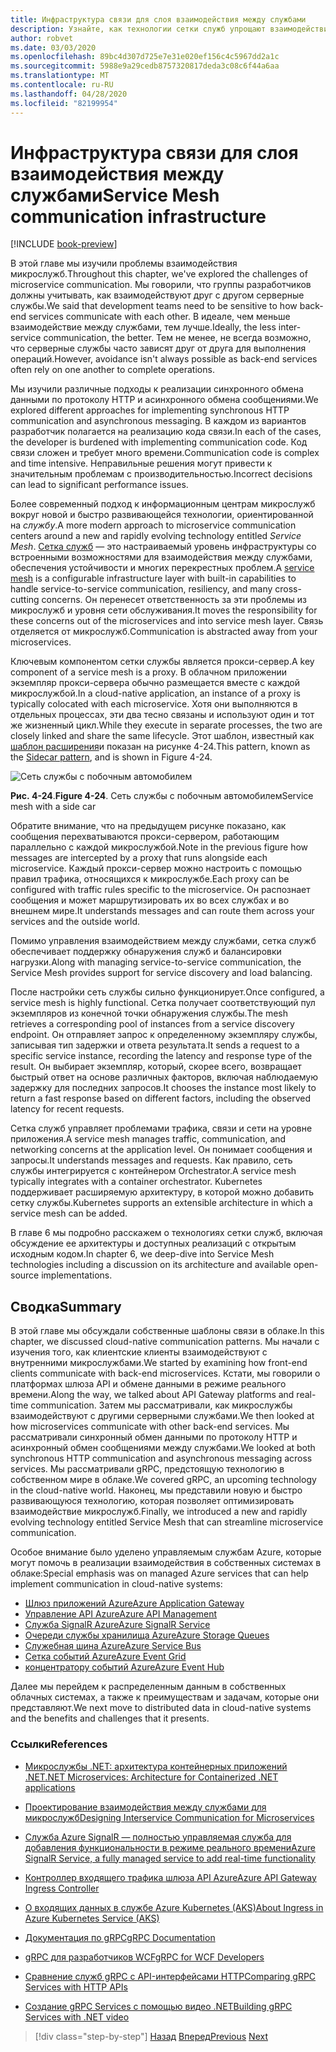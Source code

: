 ```yaml
---
title: Инфраструктура связи для слоя взаимодействия между службами
description: Узнайте, как технологии сетки служб упрощают взаимодействие с микрослужбами, встроенные в облако
author: robvet
ms.date: 03/03/2020
ms.openlocfilehash: 89bc4d307d725e7e31e020ef156c4c5967dd2a1c
ms.sourcegitcommit: 5988e9a29cedb8757320817deda3c08c6f44a6aa
ms.translationtype: MT
ms.contentlocale: ru-RU
ms.lasthandoff: 04/28/2020
ms.locfileid: "82199954"
---
```

# <a name="service-mesh-communication-infrastructure"></a><span data-ttu-id="da14f-103">Инфраструктура связи для слоя взаимодействия между службами</span><span class="sxs-lookup"><span data-stu-id="da14f-103">Service Mesh communication infrastructure</span></span>

[!INCLUDE [book-preview](../../../includes/book-preview.md)]

<span data-ttu-id="da14f-104">В этой главе мы изучили проблемы взаимодействия микрослужб.</span><span class="sxs-lookup"><span data-stu-id="da14f-104">Throughout this chapter, we've explored the challenges of microservice communication.</span></span> <span data-ttu-id="da14f-105">Мы говорили, что группы разработчиков должны учитывать, как взаимодействуют друг с другом серверные службы.</span><span class="sxs-lookup"><span data-stu-id="da14f-105">We said that development teams need to be sensitive to how back-end services communicate with each other.</span></span> <span data-ttu-id="da14f-106">В идеале, чем меньше взаимодействие между службами, тем лучше.</span><span class="sxs-lookup"><span data-stu-id="da14f-106">Ideally, the less inter-service communication, the better.</span></span> <span data-ttu-id="da14f-107">Тем не менее, не всегда возможно, что серверные службы часто зависят друг от друга для выполнения операций.</span><span class="sxs-lookup"><span data-stu-id="da14f-107">However, avoidance isn't always possible as back-end services often rely on one another to complete operations.</span></span>

<span data-ttu-id="da14f-108">Мы изучили различные подходы к реализации синхронного обмена данными по протоколу HTTP и асинхронного обмена сообщениями.</span><span class="sxs-lookup"><span data-stu-id="da14f-108">We explored different approaches for implementing synchronous HTTP communication and asynchronous messaging.</span></span> <span data-ttu-id="da14f-109">В каждом из вариантов разработчик полагается на реализацию кода связи.</span><span class="sxs-lookup"><span data-stu-id="da14f-109">In each of the cases, the developer is burdened with implementing communication code.</span></span> <span data-ttu-id="da14f-110">Код связи сложен и требует много времени.</span><span class="sxs-lookup"><span data-stu-id="da14f-110">Communication code is complex and time intensive.</span></span> <span data-ttu-id="da14f-111">Неправильные решения могут привести к значительным проблемам с производительностью.</span><span class="sxs-lookup"><span data-stu-id="da14f-111">Incorrect decisions can lead to significant performance issues.</span></span>

<span data-ttu-id="da14f-112">Более современный подход к информационным центрам микрослужб вокруг новой и быстро развивающейся технологии, ориентированной на *службу*.</span><span class="sxs-lookup"><span data-stu-id="da14f-112">A more modern approach to microservice communication centers around a new and rapidly evolving technology entitled *Service Mesh*.</span></span> <span data-ttu-id="da14f-113">[Сетка служб](https://www.nginx.com/blog/what-is-a-service-mesh/) — это настраиваемый уровень инфраструктуры со встроенными возможностями для взаимодействия между службами, обеспечения устойчивости и многих перекрестных проблем.</span><span class="sxs-lookup"><span data-stu-id="da14f-113">A [service mesh](https://www.nginx.com/blog/what-is-a-service-mesh/) is a configurable infrastructure layer with built-in capabilities to handle service-to-service communication, resiliency, and many cross-cutting concerns.</span></span> <span data-ttu-id="da14f-114">Он перенесет ответственность за эти проблемы из микрослужб и уровня сети обслуживания.</span><span class="sxs-lookup"><span data-stu-id="da14f-114">It moves the responsibility for these concerns out of the microservices and into service mesh layer.</span></span> <span data-ttu-id="da14f-115">Связь отделяется от микрослужб.</span><span class="sxs-lookup"><span data-stu-id="da14f-115">Communication is abstracted away from your microservices.</span></span>

<span data-ttu-id="da14f-116">Ключевым компонентом сетки службы является прокси-сервер.</span><span class="sxs-lookup"><span data-stu-id="da14f-116">A key component of a service mesh is a proxy.</span></span> <span data-ttu-id="da14f-117">В облачном приложении экземпляр прокси-сервера обычно размещается вместе с каждой микрослужбой.</span><span class="sxs-lookup"><span data-stu-id="da14f-117">In a cloud-native application, an instance of a proxy is typically colocated with each microservice.</span></span> <span data-ttu-id="da14f-118">Хотя они выполняются в отдельных процессах, эти два тесно связаны и используют один и тот же жизненный цикл.</span><span class="sxs-lookup"><span data-stu-id="da14f-118">While they execute in separate processes, the two are closely linked and share the same lifecycle.</span></span> <span data-ttu-id="da14f-119">Этот шаблон, известный как [шаблон расширения](https://docs.microsoft.com/azure/architecture/patterns/sidecar)и показан на рисунке 4-24.</span><span class="sxs-lookup"><span data-stu-id="da14f-119">This pattern, known as the [Sidecar pattern](https://docs.microsoft.com/azure/architecture/patterns/sidecar), and is shown in Figure 4-24.</span></span>

![Сеть службы с побочным автомобилем](./media/service-mesh-with-side-car.png)

<span data-ttu-id="da14f-121">**Рис. 4-24**.</span><span class="sxs-lookup"><span data-stu-id="da14f-121">**Figure 4-24**.</span></span> <span data-ttu-id="da14f-122">Сеть службы с побочным автомобилем</span><span class="sxs-lookup"><span data-stu-id="da14f-122">Service mesh with a side car</span></span>

<span data-ttu-id="da14f-123">Обратите внимание, что на предыдущем рисунке показано, как сообщения перехватываются прокси-сервером, работающим параллельно с каждой микрослужбой.</span><span class="sxs-lookup"><span data-stu-id="da14f-123">Note in the previous figure how messages are intercepted by a proxy that runs alongside each microservice.</span></span> <span data-ttu-id="da14f-124">Каждый прокси-сервер можно настроить с помощью правил трафика, относящихся к микрослужбе.</span><span class="sxs-lookup"><span data-stu-id="da14f-124">Each proxy can be configured with traffic rules specific to the microservice.</span></span> <span data-ttu-id="da14f-125">Он распознает сообщения и может маршрутизировать их во всех службах и во внешнем мире.</span><span class="sxs-lookup"><span data-stu-id="da14f-125">It understands messages and can route them across your services and the outside world.</span></span>

<span data-ttu-id="da14f-126">Помимо управления взаимодействием между службами, сетка служб обеспечивает поддержку обнаружения служб и балансировки нагрузки.</span><span class="sxs-lookup"><span data-stu-id="da14f-126">Along with managing service-to-service communication, the Service Mesh provides support for service discovery and load balancing.</span></span>

<span data-ttu-id="da14f-127">После настройки сеть службы сильно функционирует.</span><span class="sxs-lookup"><span data-stu-id="da14f-127">Once configured, a service mesh is highly functional.</span></span> <span data-ttu-id="da14f-128">Сетка получает соответствующий пул экземпляров из конечной точки обнаружения службы.</span><span class="sxs-lookup"><span data-stu-id="da14f-128">The mesh retrieves a corresponding pool of instances from a service discovery endpoint.</span></span> <span data-ttu-id="da14f-129">Он отправляет запрос к определенному экземпляру службы, записывая тип задержки и ответа результата.</span><span class="sxs-lookup"><span data-stu-id="da14f-129">It sends a request to a specific service instance, recording the latency and response type of the result.</span></span> <span data-ttu-id="da14f-130">Он выбирает экземпляр, который, скорее всего, возвращает быстрый ответ на основе различных факторов, включая наблюдаемую задержку для последних запросов.</span><span class="sxs-lookup"><span data-stu-id="da14f-130">It chooses the instance most likely to return a fast response based on different factors, including the observed latency for recent requests.</span></span>

<span data-ttu-id="da14f-131">Сетка служб управляет проблемами трафика, связи и сети на уровне приложения.</span><span class="sxs-lookup"><span data-stu-id="da14f-131">A service mesh manages traffic, communication, and networking concerns at the application level.</span></span> <span data-ttu-id="da14f-132">Он понимает сообщения и запросы.</span><span class="sxs-lookup"><span data-stu-id="da14f-132">It understands messages and requests.</span></span> <span data-ttu-id="da14f-133">Как правило, сеть службы интегрируется с контейнером Orchestrator.</span><span class="sxs-lookup"><span data-stu-id="da14f-133">A service mesh typically integrates with a container orchestrator.</span></span> <span data-ttu-id="da14f-134">Kubernetes поддерживает расширяемую архитектуру, в которой можно добавить сетку службы.</span><span class="sxs-lookup"><span data-stu-id="da14f-134">Kubernetes supports an extensible architecture in which a service mesh can be added.</span></span>

<span data-ttu-id="da14f-135">В главе 6 мы подробно расскажем о технологиях сетки служб, включая обсуждение ее архитектуры и доступных реализаций с открытым исходным кодом.</span><span class="sxs-lookup"><span data-stu-id="da14f-135">In chapter 6, we deep-dive into Service Mesh technologies including a discussion on its architecture and available open-source implementations.</span></span>

## <a name="summary"></a><span data-ttu-id="da14f-136">Сводка</span><span class="sxs-lookup"><span data-stu-id="da14f-136">Summary</span></span>

<span data-ttu-id="da14f-137">В этой главе мы обсуждали собственные шаблоны связи в облаке.</span><span class="sxs-lookup"><span data-stu-id="da14f-137">In this chapter, we discussed cloud-native communication patterns.</span></span> <span data-ttu-id="da14f-138">Мы начали с изучения того, как клиентские клиенты взаимодействуют с внутренними микрослужбами.</span><span class="sxs-lookup"><span data-stu-id="da14f-138">We started by examining how front-end clients communicate with back-end microservices.</span></span> <span data-ttu-id="da14f-139">Кстати, мы говорили о платформах шлюза API и обмене данными в режиме реального времени.</span><span class="sxs-lookup"><span data-stu-id="da14f-139">Along the way, we talked about API Gateway platforms and real-time communication.</span></span> <span data-ttu-id="da14f-140">Затем мы рассматривали, как микрослужбы взаимодействуют с другими серверными службами.</span><span class="sxs-lookup"><span data-stu-id="da14f-140">We then looked at how microservices communicate with other back-end services.</span></span> <span data-ttu-id="da14f-141">Мы рассматривали синхронный обмен данными по протоколу HTTP и асинхронный обмен сообщениями между службами.</span><span class="sxs-lookup"><span data-stu-id="da14f-141">We looked at both synchronous HTTP communication and asynchronous messaging across services.</span></span> <span data-ttu-id="da14f-142">Мы рассматривали gRPC, предстоящую технологию в собственном мире в облаке.</span><span class="sxs-lookup"><span data-stu-id="da14f-142">We covered gRPC, an upcoming technology in the cloud-native world.</span></span> <span data-ttu-id="da14f-143">Наконец, мы представили новую и быстро развивающуюся технологию, которая позволяет оптимизировать взаимодействие микрослужб.</span><span class="sxs-lookup"><span data-stu-id="da14f-143">Finally, we introduced a new and rapidly evolving technology entitled Service Mesh that can streamline microservice communication.</span></span>

<span data-ttu-id="da14f-144">Особое внимание было уделено управляемым службам Azure, которые могут помочь в реализации взаимодействия в собственных системах в облаке:</span><span class="sxs-lookup"><span data-stu-id="da14f-144">Special emphasis was on managed Azure services that can help implement communication in cloud-native systems:</span></span>

- [<span data-ttu-id="da14f-145">Шлюз приложений Azure</span><span class="sxs-lookup"><span data-stu-id="da14f-145">Azure Application Gateway</span></span>](https://docs.microsoft.com/azure/application-gateway/overview)
- [<span data-ttu-id="da14f-146">Управление API Azure</span><span class="sxs-lookup"><span data-stu-id="da14f-146">Azure API Management</span></span>](https://azure.microsoft.com/services/api-management/)
- [<span data-ttu-id="da14f-147">Служба SignalR Azure</span><span class="sxs-lookup"><span data-stu-id="da14f-147">Azure SignalR Service</span></span>](https://azure.microsoft.com/services/signalr-service/)
- [<span data-ttu-id="da14f-148">Очереди службы хранилища Azure</span><span class="sxs-lookup"><span data-stu-id="da14f-148">Azure Storage Queues</span></span>](https://docs.microsoft.com/azure/storage/queues/storage-queues-introduction)
- [<span data-ttu-id="da14f-149">Служебная шина Azure</span><span class="sxs-lookup"><span data-stu-id="da14f-149">Azure Service Bus</span></span>](https://docs.microsoft.com/azure/service-bus-messaging/service-bus-messaging-overview)
- [<span data-ttu-id="da14f-150">Сетка событий Azure</span><span class="sxs-lookup"><span data-stu-id="da14f-150">Azure Event Grid</span></span>](https://docs.microsoft.com/azure/event-grid/overview)
- [<span data-ttu-id="da14f-151">концентратору событий Azure</span><span class="sxs-lookup"><span data-stu-id="da14f-151">Azure Event Hub</span></span>](https://azure.microsoft.com/services/event-hubs/)

<span data-ttu-id="da14f-152">Далее мы перейдем к распределенным данным в собственных облачных системах, а также к преимуществам и задачам, которые они представляют.</span><span class="sxs-lookup"><span data-stu-id="da14f-152">We next move to distributed data in cloud-native systems and the benefits and challenges that it presents.</span></span>

### <a name="references"></a><span data-ttu-id="da14f-153">Ссылки</span><span class="sxs-lookup"><span data-stu-id="da14f-153">References</span></span>

- [<span data-ttu-id="da14f-154">Микрослужбы .NET: архитектура контейнерных приложений .NET</span><span class="sxs-lookup"><span data-stu-id="da14f-154">.NET Microservices: Architecture for Containerized .NET applications</span></span>](https://dotnet.microsoft.com/download/thank-you/microservices-architecture-ebook)

- [<span data-ttu-id="da14f-155">Проектирование взаимодействия между службами для микрослужб</span><span class="sxs-lookup"><span data-stu-id="da14f-155">Designing Interservice Communication for Microservices</span></span>](https://docs.microsoft.com/azure/architecture/microservices/design/interservice-communication)

- [<span data-ttu-id="da14f-156">Служба Azure SignalR — полностью управляемая служба для добавления функциональности в режиме реального времени</span><span class="sxs-lookup"><span data-stu-id="da14f-156">Azure SignalR Service, a fully managed service to add real-time functionality</span></span>](https://azure.microsoft.com/blog/azure-signalr-service-a-fully-managed-service-to-add-real-time-functionality/)

- [<span data-ttu-id="da14f-157">Контроллер входящего трафика шлюза API Azure</span><span class="sxs-lookup"><span data-stu-id="da14f-157">Azure API Gateway Ingress Controller</span></span>](https://azure.github.io/application-gateway-kubernetes-ingress/)

- [<span data-ttu-id="da14f-158">О входящих данных в службе Azure Kubernetes (AKS)</span><span class="sxs-lookup"><span data-stu-id="da14f-158">About Ingress in Azure Kubernetes Service (AKS)</span></span>](https://vincentlauzon.com/2018/10/10/about-ingress-in-azure-kubernetes-service-aks/)

- [<span data-ttu-id="da14f-159">Документация по gRPC</span><span class="sxs-lookup"><span data-stu-id="da14f-159">gRPC Documentation</span></span>](https://grpc.io/docs/guides/)

- [<span data-ttu-id="da14f-160">gRPC для разработчиков WCF</span><span class="sxs-lookup"><span data-stu-id="da14f-160">gRPC for WCF Developers</span></span>](https://docs.microsoft.com/dotnet/architecture/grpc-for-wcf-developers/)

- [<span data-ttu-id="da14f-161">Сравнение служб gRPC с API-интерфейсами HTTP</span><span class="sxs-lookup"><span data-stu-id="da14f-161">Comparing gRPC Services with HTTP APIs</span></span>](https://docs.microsoft.com/aspnet/core/grpc/comparison?view=aspnetcore-3.0)

- [<span data-ttu-id="da14f-162">Создание gRPC Services с помощью видео .NET</span><span class="sxs-lookup"><span data-stu-id="da14f-162">Building gRPC Services with .NET video</span></span>](https://channel9.msdn.com/Shows/The-Cloud-Native-Show/Building-Microservices-with-gRPC-and-NET)

>[!div class="step-by-step"]
><span data-ttu-id="da14f-163">[Назад](grpc.md)
>[Вперед](distributed-data.md)</span><span class="sxs-lookup"><span data-stu-id="da14f-163">[Previous](grpc.md)
[Next](distributed-data.md)</span></span>
